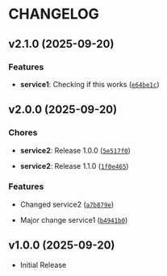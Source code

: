 # CHANGELOG

<!-- version list -->

## v2.1.0 (2025-09-20)

### Features

- **service1**: Checking if this works
  ([`e64be1c`](https://github.com/jetpans/AVL-zadatak/commit/e64be1c59b23b22672993e16f10723da6e2bf7cf))


## v2.0.0 (2025-09-20)

### Chores

- **service2**: Release 1.0.0
  ([`5e517f0`](https://github.com/jetpans/AVL-zadatak/commit/5e517f0392bdbb035d4bb2d6aa5d87eb41c5dbe7))

- **service2**: Release 1.1.0
  ([`1f0e465`](https://github.com/jetpans/AVL-zadatak/commit/1f0e465c012d738c95e0dc103b252dacd46d0f9e))

### Features

- Changed service2
  ([`a7b879e`](https://github.com/jetpans/AVL-zadatak/commit/a7b879ef7cc645710d3e10c1eabfff078e8449af))

- Major change service1
  ([`b4941b0`](https://github.com/jetpans/AVL-zadatak/commit/b4941b0a391b01bee324641f20dc5f31c76695d8))


## v1.0.0 (2025-09-20)

- Initial Release
